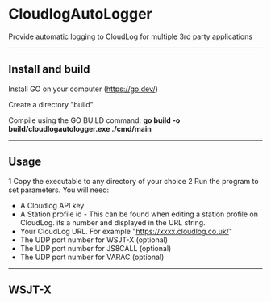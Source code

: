 # CloudlogAutoLogger
Provide automatic logging to CloudLog for multiple 3rd party applications

--------------------------------------
Install and build
--------------------------------------
Install GO on your computer (https://go.dev/)

Create a directory "build" 

Compile using the GO BUILD command:
**go build -o build/cloudlogautologger.exe ./cmd/main**

---------------------------------------
Usage
---------------------------------------

1 Copy the executable to any directory of your choice
2 Run the program to set parameters. You will need:
   - A Cloudlog API key
   - A Station profile id - This can be found when editing a station profile on CloudLog. its a number and displayed in the URL string.
   - Your CloudLog URL. For example "https://xxxx.cloudlog.co.uk/"
   - The UDP port number for WSJT-X  (optional)
   - The UDP port number for JS8CALL  (optional)
   - The UDP port number for VARAC   (optional)

---------------------------------------
WSJT-X
---------------------------------------


